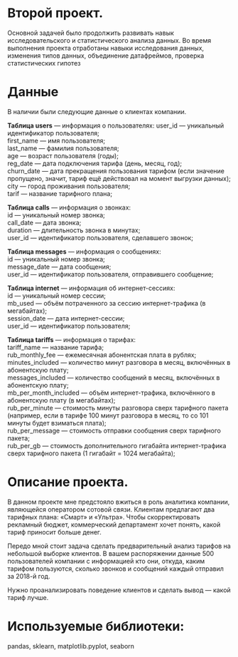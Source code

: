 # Второй проект. 

Основной задачей было продолжить развивать навык исследовательского и статистического анализа данных.
Во время выполнения проекта отработаны навыки исследования данных, изменения типов данных, объединение датафреймов, проверка статистических гипотез

# Данные
В наличии были следующие данные о клиентах компании.

**Таблица users** — информация о пользователях:
user_id — уникальный идентификатор пользователя;  
first_name — имя пользователя;  
last_name — фамилия пользователя;  
age — возраст пользователя (годы);  
reg_date — дата подключения тарифа (день, месяц, год);  
churn_date — дата прекращения пользования тарифом (если значение пропущено, значит, тариф ещё действовал на момент выгрузки данных);  
city — город проживания пользователя;  
tarif — название тарифного плана;  


**Таблица calls** — информация о звонках:  
id — уникальный номер звонка;  
call_date — дата звонка;  
duration — длительность звонка в минутах;  
user_id — идентификатор пользователя, сделавшего звонок;  


**Таблица messages** — информация о сообщениях:  
id — уникальный номер звонка;  
message_date — дата сообщения;  
user_id — идентификатор пользователя, отправившего сообщение;


**Таблица internet** — информация об интернет-сессиях:  
id — уникальный номер сессии;  
mb_used — объём потраченного за сессию интернет-трафика (в мегабайтах);  
session_date — дата интернет-сессии;  
user_id — идентификатор пользователя;  


**Таблица tariffs** — информация о тарифах:  
tariff_name — название тарифа;  
rub_monthly_fee — ежемесячная абонентская плата в рублях;  
minutes_included — количество минут разговора в месяц, включённых в абонентскую плату;  
messages_included — количество сообщений в месяц, включённых в абонентскую плату;  
mb_per_month_included — объём интернет-трафика, включённого в абонентскую плату (в мегабайтах);  
rub_per_minute — стоимость минуты разговора сверх тарифного пакета (например, если в тарифе 100 минут разговора в месяц, то со 101 минуты будет взиматься плата);  
rub_per_message — стоимость отправки сообщения сверх тарифного пакета;  
rub_per_gb — стоимость дополнительного гигабайта интернет-трафика сверх тарифного пакета (1 гигабайт = 1024 мегабайта);  

# Описание проекта.
В данном проекте мне предстояло вжиться в роль аналитика компании, являющейся оператором сотовой связи. Клиентам предлагают два тарифных плана: «Смарт» и «Ультра». Чтобы скорректировать рекламный бюджет, коммерческий департамент хочет понять, какой тариф приносит больше денег.

Передо мной стоит задача сделать предварительный анализ тарифов на небольшой выборке клиентов. В вашем распоряжении данные 500 пользователей компании с информацией кто они, откуда, каким тарифом пользуются, сколько звонков и сообщений каждый отправил за 2018-й год.

Нужно проанализировать поведение клиентов и сделать вывод — какой тариф лучше.


# Используемые библиотеки:
pandas, sklearn, matplotlib.pyplot, seaborn



